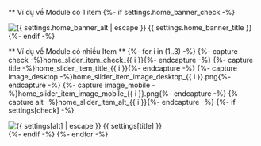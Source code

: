 ** Ví dụ về Module có 1 item
{%- if settings.home_banner_check -%}
<div class="home-demo">
	<picture>
		<source media="(min-width: 767px)" srcset="{{ 'home_banner_desktop.png' | asset_url }}"/>
		<source media="(min-width: 0)" srcset="{{ 'home_banner_mobile.png' | asset_url }}"/>
		<img width="" height="" loading="lazy" decoding="async" src="{{ 'home_banner_desktop.png' | asset_url }}" alt="{{ settings.home_banner_alt | escape }}"/>
	</picture>
	<span>{{ settings.home_banner_title }}</span>
</div>
{%- endif -%}

** Ví dụ về Module có nhiều Item **
{%- for i in (1..3) -%}
	{%- capture check -%}home_slider_item_check_{{ i }}{%- endcapture -%}
	{%- capture title -%}home_slider_item_title_{{ i }}{%- endcapture -%}
 	{%- capture image_desktop -%}home_slider_item_image_desktop_{{ i }}.png{%- endcapture -%}
  	{%- capture image_mobile -%}home_slider_item_image_mobile_{{ i }}.png{%- endcapture -%}
  	{%- capture alt -%}home_slider_item_alt_{{ i }}{%- endcapture -%}
	{%- if settings[check] -%}
	<div class="home-demo">
 		<picture>
   			<source media="(min-width: 767px)" srcset="{{ image_desktop | asset_url }}"/>
      			<source media="(min-width: 0)" srcset="{{ image_mobile | asset_url }}"/>
			<img width="" height="" loading="lazy" decoding="async" src="{{ image | asset_url }}" alt="{{ settings[alt] | escape }}"/>
   		</picture>
 		<span>{{ settings[title] }}</span>
   	</div>
	{%- endif -%}
{%- endfor -%}
